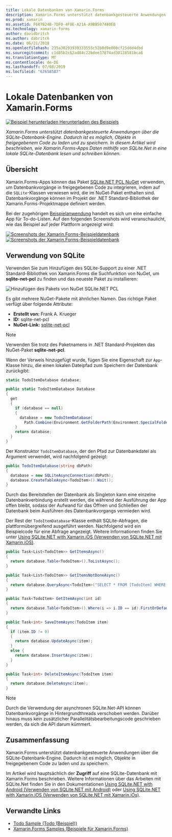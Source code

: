 ```yaml
---
title: Lokale Datenbanken von Xamarin.Forms
description: Xamarin.Forms unterstützt datenbankgesteuerte Anwendungen über die SQLite-Datenbank-Engine. Dadurch ist es möglich, Objekte in freigegebenem Code zu laden und zu speichern. In diesem Artikel wird beschrieben, wie Xamarin.Forms-Apps Daten mithilfe von SQLite.Net in eine lokale SQLite-Datenbank lesen und schreiben können.
ms.prod: xamarin
ms.assetid: F687B24B-7DF0-4F8E-A21A-A9BB507480EB
ms.technology: xamarin-forms
author: davidbritch
ms.author: dabritch
ms.date: 06/21/2018
ms.openlocfilehash: 235a30293939333555c52b8d9e00bcf25ddd4dbd
ms.sourcegitcommit: c1d85b2c62ad84c22bdee37874ad30128581bca6
ms.translationtype: MT
ms.contentlocale: de-DE
ms.lasthandoff: 07/08/2019
ms.locfileid: "67658587"
---
```

# <a name="xamarinforms-local-databases"></a>Lokale Datenbanken von Xamarin.Forms

[![Beispiel herunterladen](~/media/shared/download.png) Herunterladen des Beispiels](https://developer.xamarin.com/samples/xamarin-forms/Todo/)

_Xamarin.Forms unterstützt datenbankgesteuerte Anwendungen über die SQLite-Datenbank-Engine. Dadurch ist es möglich, Objekte in freigegebenem Code zu laden und zu speichern. In diesem Artikel wird beschrieben, wie Xamarin.Forms-Apps Daten mithilfe von SQLite.Net in eine lokale SQLite-Datenbank lesen und schreiben können._

## <a name="overview"></a>Übersicht

Xamarin.Forms-Apps können das Paket [SQLite.NET PCL NuGet](https://www.nuget.org/packages/sqlite-net-pcl/) verwenden, um Datenbankvorgänge in freigegebenen Code zu integrieren, indem auf die `SQLite`-Klassen verwiesen wird, die im NuGet-Paket enthalten sind. Datenbankvorgänge können im Projekt der .NET Standard-Bibliothek der Xamarin.Forms-Projektmappe definiert werden.

Bei der zugehörigen [Beispielanwendung](https://github.com/xamarin/xamarin-forms-samples/tree/master/Todo) handelt es sich um eine einfache App für To-do-Listen. Auf den folgenden Screenshots wird veranschaulicht, wie das Beispiel auf jeder Plattform angezeigt wird:

[![Screenshots der Xamarin.Forms-Beispieldatenbank](databases-images/todo-list-sml.png "Screenshots der ersten Seite von TodoList")](databases-images/todo-list.png#lightbox "Screenshots der ersten Seite von TodoList") [![Screenshots der Xamarin.Forms-Beispieldatenbank](databases-images/todo-list-sml.png "Screenshots der ersten Seite von TodoList")](databases-images/todo-list.png#lightbox "Screenshots der ersten Seite von TodoList")

<a name="Using_SQLite_with_PCL" />

## <a name="using-sqlite"></a>Verwendung von SQLite

Verwenden Sie zum Hinzufügen des SQLite-Support zu einer .NET Standard-Bibliothek von Xamarin.Forms die Suchfunktion von NuGet, um **sqlite-net-pcl** zu finden und das neueste Paket zu installieren:

![Hinzufügen des Pakets von NuGet SQLite.NET PCL](databases-images/vs2017-sqlite-pcl-nuget.png "Hinzufügen des Pakets von NuGet SQLite.NET PCL")

Es gibt mehrere NuGet-Pakete mit ähnlichen Namen. Das richtige Paket verfügt über folgende Attribute:

- **Erstellt von:** Frank A. Krueger
- **ID:** sqlite-net-pcl
- **NuGet-Link:** [sqlite-net-pcl](https://www.nuget.org/packages/sqlite-net-pcl/)

> [!NOTE]
> Verwenden Sie trotz des Paketnamens in .NET Standard-Projekten das NuGet-Paket **sqlite-net-pcl**.

Wenn der Verweis hinzugefügt wurde, fügen Sie eine Eigenschaft zur `App`-Klasse hinzu, die einen lokalen Dateipfad zum Speichern der Datenbank zurückgibt:

```csharp
static TodoItemDatabase database;

public static TodoItemDatabase Database
{
  get
  {
    if (database == null)
    {
      database = new TodoItemDatabase(
        Path.Combine(Environment.GetFolderPath(Environment.SpecialFolder.LocalApplicationData), "TodoSQLite.db3"));
    }
    return database;
  }
}
```

Der Konstruktor `TodoItemDatabase`, der den Pfad zur Datenbankdatei als Argument verwendet, wird nachfolgend gezeigt:

```csharp
public TodoItemDatabase(string dbPath)
{
  database = new SQLiteAsyncConnection(dbPath);
  database.CreateTableAsync<TodoItem>().Wait();
}
```

Durch das Bereitstellen der Datenbank als Singleton kann eine einzelne Datenbankverbindung erstellt werden, die während der Ausführung der App offen bleibt, sodass der Aufwand für das Öffnen und Schließen der Datenbank beim Ausführen des Datenbankvorgangs vermieden wird.

Der Rest der `TodoItemDatabase`-Klasse enthält SQLite-Abfragen, die plattformübergreifend ausgeführt werden. Nachfolgend wird ein Beispielcode für eine Abfrage angezeigt. Weitere Informationen finden Sie unter [Using SQLite.NET with Xamarin.iOS (Verwenden von SQLite.NET mit Xamarin.iOS)](~/ios/data-cloud/data/using-sqlite-orm.md).

```csharp
public Task<List<TodoItem>> GetItemsAsync()
{
  return database.Table<TodoItem>().ToListAsync();
}

public Task<List<TodoItem>> GetItemsNotDoneAsync()
{
  return database.QueryAsync<TodoItem>("SELECT * FROM [TodoItem] WHERE [Done] = 0");
}

public Task<TodoItem> GetItemAsync(int id)
{
  return database.Table<TodoItem>().Where(i => i.ID == id).FirstOrDefaultAsync();
}

public Task<int> SaveItemAsync(TodoItem item)
{
  if (item.ID != 0)
  {
    return database.UpdateAsync(item);
  }
  else {
    return database.InsertAsync(item);
  }
}

public Task<int> DeleteItemAsync(TodoItem item)
{
  return database.DeleteAsync(item);
}
```

> [!NOTE]
> Durch die Verwendung der asynchronen SQLite.Net-API können Datenbankvorgänge in Hintergrundthreads verschoben werden. Darüber hinaus muss kein zusätzlicher Parallelitätsbearbeitungscode geschrieben werden, da sich die API darum kümmert.

## <a name="summary"></a>Zusammenfassung

Xamarin.Forms unterstützt datenbankgesteuerte Anwendungen über die SQLite-Datenbank-Engine. Dadurch ist es möglich, Objekte in freigegebenem Code zu laden und zu speichern.

Im Artikel wird hauptsächlich der **Zugriff** auf eine SQLite-Datenbank mit Xamarin.Forms beschrieben. Weitere Informationen über das Arbeiten mit SQLite.Net finden Sie in den Dokumentationen [Using SQLite.NET with Android (Verwenden von SQLite.NET mit Android)](~/android/data-cloud/data-access/using-sqlite-orm.md) oder [Using SQLite.NET with Xamarin.iOS (Verwenden von SQLite.NET mit Xamarin.iOs)](~/ios/data-cloud/data/using-sqlite-orm.md).

## <a name="related-links"></a>Verwandte Links

- [Todo Sample (Todo (Beispiel))](https://developer.xamarin.com/samples/xamarin-forms/Todo/)
- [Xamarin.Forms Samples (Beispiele für Xamarin.Forms)](https://developer.xamarin.com/samples/xamarin-forms/all/)

